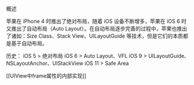 概述

苹果在 iPhone 4 时推出了绝对布局，随着 iOS 设备不断增多，苹果在 iOS 6 时又推出了自动布局（Auto Layout）。在自动布局逐步完善的过程中，苹果也推出了诸如：Size Class、Stack View、UILayoutGuide 等技术，但是它们的本质都是基于自动布局。

历史：
iOS 5 > 绝对布局
iOS 6 > Auto Layout、VFL
iOS 9 > UILayoutGuide、NSLayoutAnchor、UIStackView
iOS 11 > Safe Area


[[UIView中frame属性的内部实现]]
